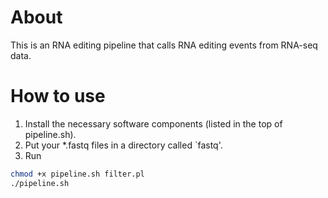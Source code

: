 # About
This is an RNA editing pipeline that calls RNA editing events from RNA-seq data.

# How to use
1. Install the necessary software components (listed in the top of pipeline.sh).
2. Put your *.fastq files in a directory called `fastq'.
3. Run
```bash
chmod +x pipeline.sh filter.pl
./pipeline.sh
```